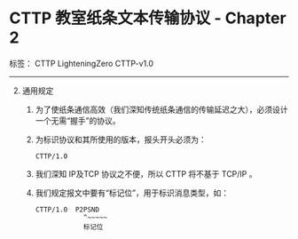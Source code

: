 # CTTP 教室纸条文本传输协议 - Chapter 2

标签： CTTP LighteningZero CTTP-v1.0

---

2. 通用规定

    1. 为了使纸条通信高效（我们深知传统纸条通信的传输延迟之大），必须设计一个无需“握手”的协议。

    1. 为标识协议和其所使用的版本，报头开头必须为：
        ```text
        CTTP/1.0
        ```

    1. 我们深知 IP及TCP 协议之不便，所以 CTTP 将不基于 TCP/IP 。

    1. 我们规定报文中要有“标记位”，用于标识消息类型，如：
        ```text
        CTTP/1.0  P2PSND
                    ^~~~~~
                    标记位
        ```
